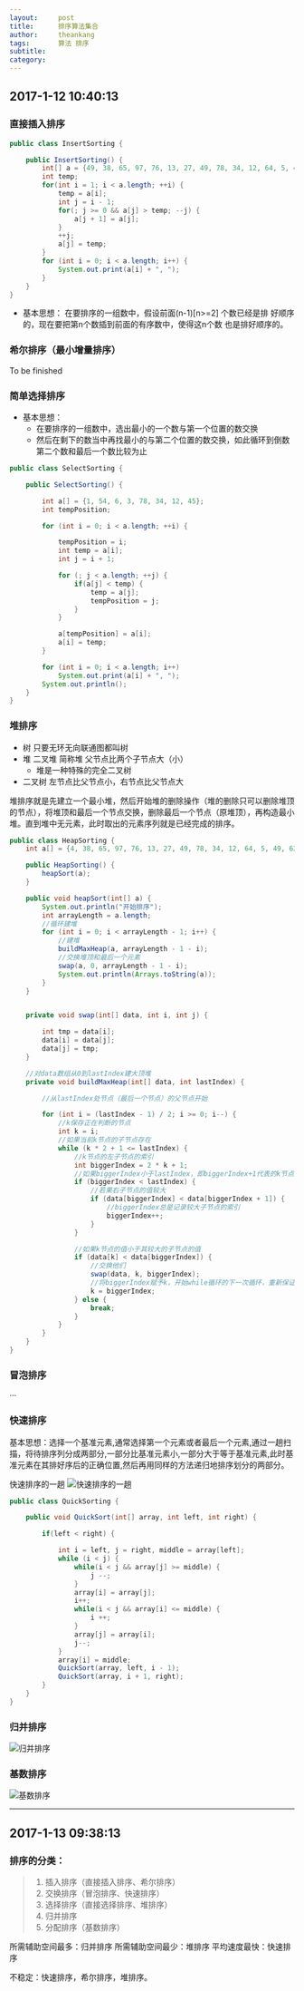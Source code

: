 ```yaml
---
layout:     post
title:      排序算法集合
author:     theankang
tags: 		算法 排序
subtitle:  	
category:  
---
```

## 2017-1-12 10:40:13

### 直接插入排序

``` Java
public class InsertSorting {

    public InsertSorting() {
        int[] a = {49, 38, 65, 97, 76, 13, 27, 49, 78, 34, 12, 64, 5, 4, 62, 99, 98, 54, 56, 17, 18, 23, 34, 15, 35, 25, 53, 51};
        int temp;
        for(int i = 1; i < a.length; ++i) {
            temp = a[i];
            int j = i - 1;
            for(; j >= 0 && a[j] > temp; --j) {
                a[j + 1] = a[j];
            }
            ++j;
            a[j] = temp;
        }
        for (int i = 0; i < a.length; i++) {
            System.out.print(a[i] + ", ");
        }
    }
}
```

- 基本思想：
  在要排序的一组数中，假设前面(n-1)[n>=2] 个数已经是排
好顺序的，现在要把第n个数插到前面的有序数中，使得这n个数
也是排好顺序的。

### 希尔排序（最小增量排序）

To be finished

### 简单选择排序

- 基本思想：
  - 在要排序的一组数中，选出最小的一个数与第一个位置的数交换
  - 然后在剩下的数当中再找最小的与第二个位置的数交换，如此循环到倒数第二个数和最后一个数比较为止

``` Java
public class SelectSorting {

    public SelectSorting() {

        int a[] = {1, 54, 6, 3, 78, 34, 12, 45};
        int tempPosition;

        for (int i = 0; i < a.length; ++i) {

            tempPosition = i;
            int temp = a[i];
            int j = i + 1;

            for (; j < a.length; ++j) {
                if(a[j] < temp) {
                    temp = a[j];
                    tempPosition = j;
                }
            }

            a[tempPosition] = a[i];
            a[i] = temp;
        }

        for (int i = 0; i < a.length; i++)
            System.out.print(a[i] + ", ");
        System.out.println();
    }
}
```

### 堆排序

- 树     只要无环无向联通图都叫树
- 堆     二叉堆 简称堆 父节点比两个子节点大（小）
  - 堆是一种特殊的完全二叉树
- 二叉树 左节点比父节点小，右节点比父节点大

堆排序就是先建立一个最小堆，然后开始堆的删除操作（堆的删除只可以删除堆顶的节点），将堆顶和最后一个节点交换，删除最后一个节点（原堆顶），再构造最小堆。直到堆中无元素，此时取出的元素序列就是已经完成的排序。

``` Java
public class HeapSorting {
    int a[] = {4, 38, 65, 97, 76, 13, 27, 49, 78, 34, 12, 64, 5, 49, 62, 99, 98, 54, 56, 17, 18, 23, 34, 15, 35, 25, 53, 51};

    public HeapSorting() {
        heapSort(a);
    }

    public void heapSort(int[] a) {
        System.out.println("开始排序");
        int arrayLength = a.length;
        //循环建堆
        for (int i = 0; i < arrayLength - 1; i++) {
            //建堆
            buildMaxHeap(a, arrayLength - 1 - i);                    
            //交换堆顶和最后一个元素
            swap(a, 0, arrayLength - 1 - i);
            System.out.println(Arrays.toString(a));
        }
    }


    private void swap(int[] data, int i, int j) {

        int tmp = data[i];
        data[i] = data[j];
        data[j] = tmp;
    }

    //对data数组从0到lastIndex建大顶堆
    private void buildMaxHeap(int[] data, int lastIndex) {

        //从lastIndex处节点（最后一个节点）的父节点开始

        for (int i = (lastIndex - 1) / 2; i >= 0; i--) {
            //k保存正在判断的节点
            int k = i;
            //如果当前k节点的子节点存在
            while (k * 2 + 1 <= lastIndex) {
                //k节点的左子节点的索引
                int biggerIndex = 2 * k + 1;
                //如果biggerIndex小于lastIndex，即biggerIndex+1代表的k节点的右子节点存在
                if (biggerIndex < lastIndex) {
                    //若果右子节点的值较大
                    if (data[biggerIndex] < data[biggerIndex + 1]) {
                        //biggerIndex总是记录较大子节点的索引
                        biggerIndex++;
                    }
                }

                //如果k节点的值小于其较大的子节点的值
                if (data[k] < data[biggerIndex]) {
                    //交换他们
                    swap(data, k, biggerIndex);
                    //将biggerIndex赋予k，开始while循环的下一次循环，重新保证k节点的值大于其左右子节点的值
                    k = biggerIndex;
                } else {
                    break;
                }
            }
        }
    }
}
``` 

### 冒泡排序

···

### 快速排序

基本思想：选择一个基准元素,通常选择第一个元素或者最后一个元素,通过一趟扫描，将待排序列分成两部分,一部分比基准元素小,一部分大于等于基准元素,此时基准元素在其排好序后的正确位置,然后再用同样的方法递归地排序划分的两部分。

快速排序的一趟
![快速排序的一趟](http://img.my.csdn.net/uploads/201209/07/1347009479_6587.jpg) 

``` Java
public class QuickSorting {

    public void QuickSort(int[] array, int left, int right) {

        if(left < right) {

            int i = left, j = right, middle = array[left];
            while (i < j) {
                while(i < j && array[j] >= middle) {
                    j --;
                }
                array[i] = array[j];
                i++;
                while(i < j && array[i] <= middle) {
                    i ++;
                }
                array[j] = array[i];
                j--;
            }
            array[i] = middle;
            QuickSort(array, left, i - 1);
            QuickSort(array, i + 1, right);
        }
    }
}
```

### 归并排序

![归并排序](http://img.my.csdn.net/uploads/201209/07/1347009541_6721.jpg)



### 基数排序

![基数排序](http://img.my.csdn.net/uploads/201209/07/1347009583_9101.jpg)


---

## 2017-1-13 09:38:13

### 排序的分类：
>  1. 插入排序（直接插入排序、希尔排序）
>  2. 交换排序（冒泡排序、快速排序）
>  3. 选择排序（直接选择排序、堆排序）
>  4. 归并排序
>  5. 分配排序（基数排序）

  所需辅助空间最多：归并排序
  所需辅助空间最少：堆排序
  平均速度最快：快速排序

  不稳定：快速排序，希尔排序，堆排序。